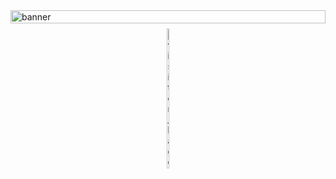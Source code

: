 <div class="banner" style="display: flex; flex-direction: column; position: relative;">
  <img src="./img/github_bg.png" alt="banner" id="banner" width="100%">
  <!-- <div class="social" style="display: flex; flex-direction: column; justify-content: space-between; z-index: 1; position: absolute;">
    <img src="./img/linkedIn.png" href="https://www.linkedin.com/in/harper-e-foley/" alt="linkedin" target="_blank"/>
    <img src="./img/gmail.png" href="mailto:harper.e.foley@gmail.com" alt="gmail" target="_blank"/>
  </div> -->
  <div class="visitors" style="text-align: center; margin: 0.5rem">
    <img src="https://visitor-badge.glitch.me/badge?page_id=hfoley2013&left_color=blue&right_color=lightgrey" alt="visitor_bage" width="10%"/>
  </div>
</div>
